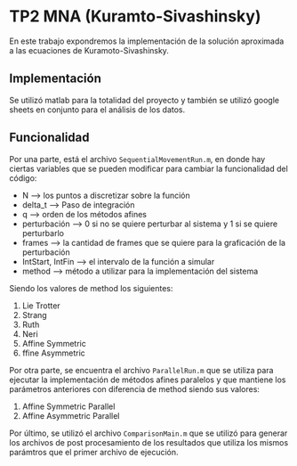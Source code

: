 # TP2  MNA (Kuramto-Sivashinsky)

En este trabajo expondremos la implementación de la solución aproximada a las ecuaciones de Kuramoto-Sivashinsky.

## Implementación

Se utilizó matlab para la totalidad del proyecto y también se utilizó google sheets en conjunto para el análisis de los datos.

## Funcionalidad

Por una parte, está el archivo `SequentialMovementRun.m`, en donde hay ciertas variables que se pueden modificar para cambiar la funcionalidad del código:


* N --> los puntos a discretizar sobre la función
* delta_t --> Paso de integración
* q --> orden de los métodos afines
* perturbación --> 0 si no se quiere perturbar al sistema y 1 si se quiere perturbarlo
* frames --> la cantidad de frames que se quiere para la graficación de la perturbación
* IntStart, IntFin --> el intervalo de la función a simular
* method --> método a utilizar para la implementación del sistema

Siendo los valores de method los siguientes:
1. Lie Trotter
2. Strang
3. Ruth
4. Neri
5. Affine Symmetric
6. ffine Asymmetric


Por otra parte, se encuentra el archivo `ParallelRun.m` que se utiliza para ejecutar la implementación de métodos afines paralelos y que mantiene los parámetros anteriores con diferencia de method siendo sus valores:

1. Affine Symmetric Parallel
2. Affine Asymmetric Parallel


Por último, se utilizó el archivo `ComparisonMain.m` que se utilizó para generar los archivos de post procesamiento de los resultados que utiliza los mismos parámtros que el primer archivo de ejecución.
